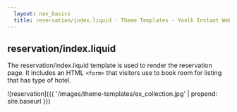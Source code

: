 ```yaml
---
  layout: nav_basics
  title: reservation/index.liquid - Theme Templates - Yoolk Instant Website Themes
---
```


<h2 class="section-title">reservation/index.liquid</h2>

The reservation/index.liquid template is used to render the reservation page. It includes an HTML <code>&lt;form&gt;</code> that visitors use to book room for listing that has type of hotel.

![reservation]({{ '/images/theme-templates/ex_collection.jpg' | prepend: site.baseurl }})
